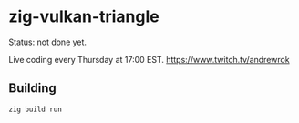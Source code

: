 # zig-vulkan-triangle

Status: not done yet.

Live coding every Thursday at 17:00 EST.
https://www.twitch.tv/andrewrok

## Building

```
zig build run
```
